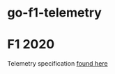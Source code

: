 # go-f1-telemetry

# F1 2020

Telemetry specification [found here](https://forums.codemasters.com/topic/54423-f1%C2%AE-2020-udp-specification/)